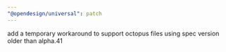 ```yaml
---
"@opendesign/universal": patch
---
```


add a temporary workaround to support octopus files using spec version older than alpha.41
